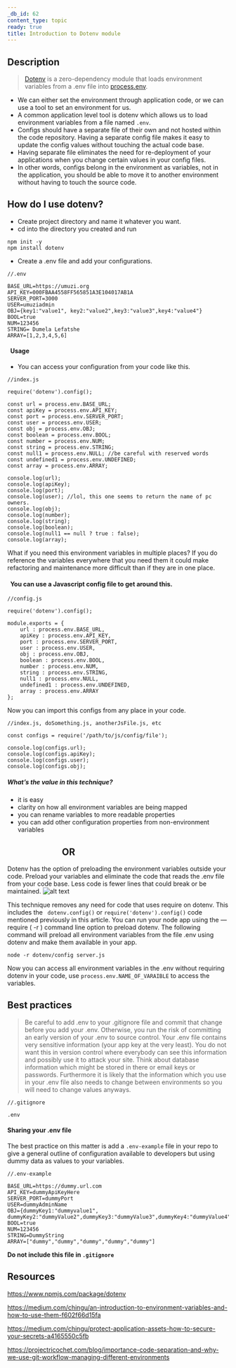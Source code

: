 ```yaml
---
_db_id: 62
content_type: topic
ready: true
title: Introduction to Dotenv module
---
```


## Description

> [Dotenv](https://www.npmjs.com/package/dotenv) is a zero-dependency module that loads environment variables from a .env file into [process.env](https://codeburst.io/process-env-what-it-is-and-why-when-how-to-use-it-effectively-505d0b2831e7).

- We can either set the environment through application code, or we can use a tool to set an environment for us.
- A common application level tool is dotenv which allows us to load environment variables from a file named ```.env```.
- Configs should have a separate file of their own and not hosted within the code repository. Having a separate config file makes it easy to update the config values without touching the actual code base.
- Having separate file eliminates the need for re-deployment of your applications when you change certain values in your config files.
- In other words, configs belong in the environment as variables, not in the application, you should be able to move it to another environment without having to touch the source code.

## How do I use dotenv?

- Create project directory and name it whatever you want.
- cd into the directory you created and run
```
npm init -y
npm install dotenv

``` 
- Create a .env file and add your configurations.

```
//.env

BASE_URL=https://umuzi.org
API_KEY=000FBAA4558FF565851A3E104017AB1A
SERVER_PORT=3000
USER=umuziadmin
OBJ={key1:"value1", key2:"value2",key3:"value3",key4:"value4"}
BOOL=true
NUM=123456
STRING= Dumela Lefatshe
ARRAY=[1,2,3,4,5,6]

```

#### &nbsp; Usage

- You can access your configuration from your code like this.
```
//index.js

require('dotenv').config();

const url = process.env.BASE_URL;
const apiKey = process.env.API_KEY;
const port = process.env.SERVER_PORT;
const user = process.env.USER;
const obj = process.env.OBJ;
const boolean = process.env.BOOL;
const number = process.env.NUM;
const string = process.env.STRING;
const null1 = process.env.NULL; //be careful with reserved words
const undefined1 = process.env.UNDEFINED;
const array = process.env.ARRAY;

console.log(url);
console.log(apiKey);
console.log(port);
console.log(user); //lol, this one seems to return the name of pc owners.
console.log(obj);
console.log(number);
console.log(string);
console.log(boolean);
console.log(null1 == null ? true : false);
console.log(array);

```

What if you need this environment variables in multiple places? If you do reference the variables everywhere that you need them it could make refactoring and maintenance more difficult than if they are in one place. 

#### &nbsp; You can use a Javascript config file to get around this.

```
//config.js

require('dotenv').config();

module.exports = {
    url : process.env.BASE_URL,
    apiKey : process.env.API_KEY,
    port : process.env.SERVER_PORT,
    user : process.env.USER,
    obj : process.env.OBJ,
    boolean : process.env.BOOL,
    number : process.env.NUM,
    string : process.env.STRING,
    null1 : process.env.NULL,
    undefined1 : process.env.UNDEFINED,
    array : process.env.ARRAY
};

```

Now you can import this configs from any place in your code.

```
//index.js, doSomething.js, anotherJsFile.js, etc

const configs = require('/path/to/js/config/file');

console.log(configs.url);
console.log(configs.apiKey);
console.log(configs.user);
console.log(configs.obj);

```
##### What’s the value in this technique?

- it is easy
- clarity on how all environment variables are being mapped
- you can rename variables to more readable properties
- you can add other configuration properties from non-environment variables


## &nbsp;&nbsp;&nbsp;&nbsp;&nbsp;&nbsp;&nbsp;&nbsp;&nbsp;&nbsp;&nbsp;&nbsp;&nbsp;&nbsp;&nbsp;&nbsp;&nbsp;&nbsp;&nbsp;&nbsp;&nbsp;&nbsp;&nbsp;&nbsp; OR

Dotenv has the option of preloading the environment variables outside your code. Preload your variables and eliminate the code that reads the .env file from your code  base. Less code is fewer lines that could break or be maintained.
![alt text](https://imgflip.com/s/meme/Roll-Safe-Think-About-It.jpg)

This technique removes any need for code that uses require on dotenv. This includes the ``` dotenv.config()``` or  ``` require('dotenv').config() ``` code mentioned previously in this article. You can run your node app using the — require ( -r ) command line option to preload dotenv. The following command will preload all environment variables from the file .env using dotenv and make them available in your app.


```
node -r dotenv/config server.js

```
Now you can access all environment variables in the .env without requiring dotenv in your code, use  ```process.env.NAME_OF_VARAIBLE``` to access the variables.

## Best practices

> Be careful to add .env to your .gitignore file and commit that change before you add your .env. Otherwise, you run the risk of committing an early version of your .env to source control. Your .env file contains very sensitive information (your app key at the very least). You do not want this in version control where everybody can see this information and possibly use it to attack your site.
Think about database information which might be stored in there or email keys or passwords. Furthermore it is likely that the information which you use in your .env file also needs to change between environments so you will need to change values anyways. 

```
//.gitignore

.env

```

#### Sharing your .env file

The best practice on this matter is add a ```.env-example``` file in your repo to give a general outline of configuration available to developers but using dummy data as values to your variables.


```
//.env-example

BASE_URL=https://dummy.url.com
API_KEY=dummyApiKeyHere
SERVER_PORT=dummyPort
USER=dummyAdminName
OBJ={dummyKey1:"dummyvalue1", dummyKey2:"dummyValue2",dummyKey3:"dummyValue3",dummyKey4:"dummyValue4"}
BOOL=true
NUM=123456
STRING=DummyString
ARRAY=["dummy","dummy","dummy","dummy","dummy"]

```
**Do not include this file in ```.gitignore```**

## Resources 

https://www.npmjs.com/package/dotenv

https://medium.com/chingu/an-introduction-to-environment-variables-and-how-to-use-them-f602f66d15fa

https://medium.com/chingu/protect-application-assets-how-to-secure-your-secrets-a4165550c5fb

https://projectricochet.com/blog/importance-code-separation-and-why-we-use-git-workflow-managing-different-environments